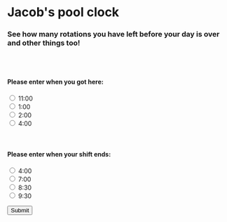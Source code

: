 <h1>Jacob's pool clock </h1>
<h3>See how many rotations you have left before your day is over and other things too!</h3>
<br><br>
<h4> Please enter when you got here: </h4>
<input type="radio" id="time" name="time" value="11">
<label for="time1">11:00</label><br>
<input type="radio" id="time" name="time" value="1">
<label for="time1">1:00</label><br>
<input type="radio" id="time" name="time" value="2">
<label for="time1">2:00</label><br>
<input type="radio" id="time" name="time" value="4">
<label for="time1">4:00</label><br>
<br><br>
<h4> Please enter when your shift ends: </h4>
<input type="radio" id="time" name="time2" value="4">
<label for="time1">4:00</label><br>
<input type="radio" id="time" name="time2" value="7">
<label for="time1">7:00</label><br>
<input type="radio" id="time" name="time2" value="8.5">
<label for="time1">8:30</label><br>
<input type="radio" id="time" name="time2" value="9.5">
<label for="time1">9:30</label><br>

<button onclick="script()">Submit</button>
<script src="script.js" type="text/javascript"></script>
